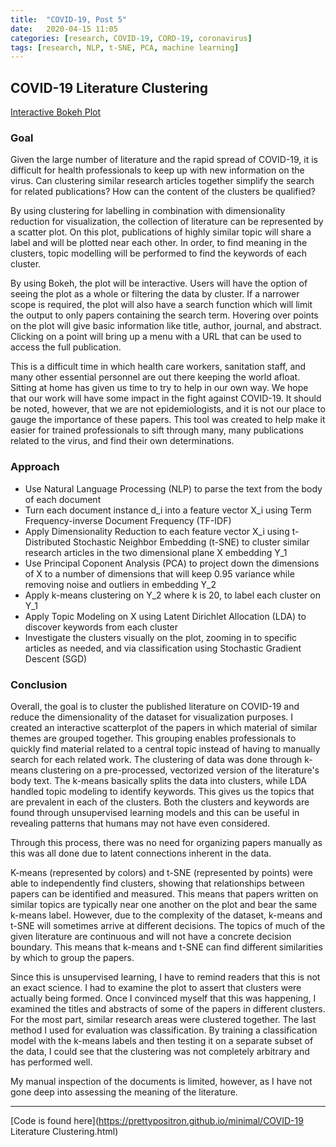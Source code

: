 ```yaml
---
title:  "COVID-19, Post 5"
date:   2020-04-15 11:05
categories: [research, COVID-19, CORD-19, coronavirus]
tags: [research, NLP, t-SNE, PCA, machine learning]
---
```


## COVID-19 Literature Clustering

[Interactive Bokeh Plot](https://prettypositron.github.io/minimal/t-sne_covid-19_interactive.html)


### Goal

Given the large number of literature and the rapid spread of COVID-19, it is difficult for health professionals to keep up with new information on the virus. Can clustering similar research articles together simplify the search for related publications? How can the content of the clusters be qualified?

By using clustering for labelling in combination with dimensionality reduction for visualization, the collection of literature can be represented by a scatter plot. On this plot, publications of highly similar topic will share a label and will be plotted near each other. In order, to find meaning in the clusters, topic modelling will be performed to find the keywords of each cluster.

By using Bokeh, the plot will be interactive. Users will have the option of seeing the plot as a whole or filtering the data by cluster. If a narrower scope is required, the plot will also have a search function which will limit the output to only papers containing the search term. Hovering over points on the plot will give basic information like title, author, journal, and abstract. Clicking on a point will bring up a menu with a URL that can be used to access the full publication.

This is a difficult time in which health care workers, sanitation staff, and many other essential personnel are out there keeping the world afloat. Sitting at home has given us time to try to help in our own way. We hope that our work will have some impact in the fight against COVID-19. It should be noted, however, that we are not epidemiologists, and it is not our place to gauge the importance of these papers. This tool was created to help make it easier for trained professionals to sift through many, many publications related to the virus, and find their own determinations.

### Approach

- Use Natural Language Processing (NLP) to parse the text from the body of each document
- Turn each document instance d_i into a feature vector X_i using Term Frequency-inverse Document Frequency (TF-IDF)
- Apply Dimensionality Reduction to each feature vector X_i using t-Distributed Stochastic Neighbor Embedding (t-SNE) to cluster similar research articles in the two dimensional plane X embedding Y_1
- Use Principal Coponent Analysis (PCA) to project down the dimensions of X to a number of dimensions that will keep 0.95 variance while removing noise and outliers in embedding Y_2
- Apply k-means clustering on Y_2 where k is 20, to label each cluster on Y_1
- Apply Topic Modeling on X using Latent Dirichlet Allocation (LDA) to discover keywords from each cluster
- Investigate the clusters visually on the plot, zooming in to specific articles as needed, and via classification using Stochastic Gradient Descent (SGD)

### Conclusion

Overall, the goal is to cluster the published literature on COVID-19 and reduce the dimensionality of the dataset for visualization purposes. I created an interactive scatterplot of the papers in which material of similar themes are grouped together. This grouping enables professionals to quickly find material related to a central topic instead of having to manually search for each related work. The clustering of data was done through k-means clustering on a pre-processed, vectorized version of the literature's body text. The k-means basically splits the data into clusters, while LDA handled topic modeling to identify keywords. This gives us the topics that are prevalent in each of the clusters. Both the clusters and keywords are found through unsupervised learning models and this can be useful in revealing patterns that humans may not have even considered. 

Through this process, there was no need for organizing papers manually as this was all done due to latent connections inherent in the data. 

K-means (represented by colors) and t-SNE (represented by points) were able to independently find clusters, showing that relationships between papers can be identified and measured. This means that papers written on similar topics are typically near one another on the plot and bear the same k-means label. However, due to the complexity of the dataset, k-means and t-SNE will sometimes arrive at different decisions. The topics of much of the given literature are continuous and will not have a concrete decision boundary. This means that k-means and t-SNE can find different similarities by which to group the papers. 

Since this is unsupervised learning, I have to remind readers that this is not an exact science. I had to examine the plot to assert that clusters were actually being formed. Once I convinced myself that this was happening, I examined the titles and abstracts of some of the papers in different clusters. For the most part, similar research areas were clustered together. The last method I used for evaluation was classification. By training a classification model with the k-means labels and then testing it on a separate subset of the data, I could see that the clustering was not completely arbitrary and has performed well.

My manual inspection of the documents is limited, however, as I have not gone deep into assessing the meaning of the literature. 

---

[Code is found here](https://prettypositron.github.io/minimal/COVID-19 Literature Clustering.html)
